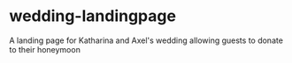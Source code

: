 # wedding-landingpage
A landing page for Katharina and Axel's wedding allowing guests to donate to their honeymoon
